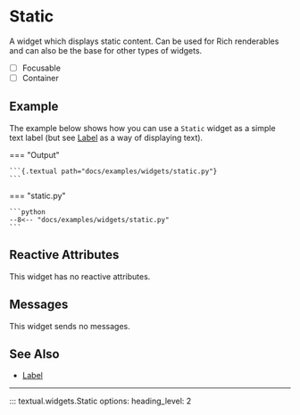 # Static

A widget which displays static content.
Can be used for Rich renderables and can also be the base for other types of widgets.

- [ ] Focusable
- [ ] Container

## Example

The example below shows how you can use a `Static` widget as a simple text label (but see [Label](./label.md) as a way of displaying text).

=== "Output"

    ```{.textual path="docs/examples/widgets/static.py"}
    ```

=== "static.py"

    ```python
    --8<-- "docs/examples/widgets/static.py"
    ```

## Reactive Attributes

This widget has no reactive attributes.

## Messages

This widget sends no messages.

## See Also

* [Label](./label.md)


---


::: textual.widgets.Static
    options:
      heading_level: 2
